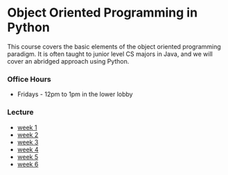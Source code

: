 # Object Oriented Programming in Python

This course covers the basic elements of the object oriented programming paradigm. It is often taught to junior level CS majors in Java, and we will cover an abridged approach using Python.

### Office Hours
* Fridays - 12pm to 1pm in the lower lobby

### Lecture
* [week 1](week1)
* [week 2](week2)
* [week 3](week3)
* [week 4](week4)
* [week 5](week5)
* [week 6](week6)
